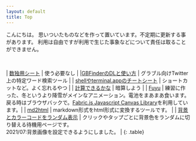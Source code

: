 ```yaml
---
layout: default
title: Top
---
```



こんにちは。
思いついたものなどを作って置いています。不定期に更新する事があります。
利用は自由ですが利用で生じた事象などについて責任は取ることができません。



<br>

| [数独用シート](/dai.html)                      | 使う必要なし |
|[GBFinderのDLと使い方](/gbfinder/howtouse.html) | グラブル向けTwitter上の特定ワード検索ツール |
| [shellやterminal.appのチートシート](/cheatsheets/shell_terminal.html) | ショートカットなど。よく忘れるやつ |
| [計算できるかな](/calc_practice/main.html) | 暗算しよう |
| [Fuyu](/fuyu/index.html) | 練習に作った、冬というより降雪がメインなアニメーション。電池をまあまあ食います。戻る時はブラウザバックで。<a href="http://fabricjs.com/">Fabric.js Javascript Canvas Library</a>を利用しています。|
| [md2html](/md2html) | markdown形式をhtml形式に変換するツールです。 |
| [背景とカラーコードをランダム表示](/bgonly) | クリックやタップごとに背景色をランダムに切り替える待機用ページです。<br>2021/07:背景画像を設定できるようにしました。 |
{: .table}